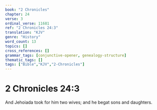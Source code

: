 ```yaml
---
book: "2 Chronicles"
chapter: 24
verse: 3
ordinal_verse: 11681
ref: "2 Chronicles 24:3"
translation: "KJV"
genre: "History"
word_count: 13
topics: []
cross_references: []
grammar_tags: [conjunctive-opener, genealogy-structure]
thematic_tags: []
tags: ["Bible","KJV","2-Chronicles"]
---
```


# 2 Chronicles 24:3

And Jehoiada took for him two wives; and he begat sons and daughters.
